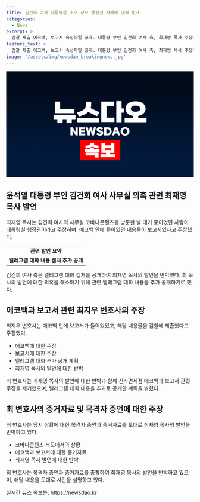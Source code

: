```yaml
---
title: 김건희 여사 대통령실 조모·장모 행정관 사례에 대해 발표
categories:
  - News
excerpt: >
  검찰 제출 에코백, 보고서 속성파일 공개. 대통령 부인 김건희 여사 측, 최재영 목사 주장에 반박. 텔레그램 대화 캡처 추가 공개. 김 여사 변호인, 관련 메시지 공개 요구. 최 목사는 선물 가방 주장, 거짓 선동 주장에 대응. 변호인, 텔레그램 메시지 추가 공개 예고. 에코백과 보고서 관련 사진 공개 및 입증, 조모 행정관과 유모 행정관의 대화 내용 공개. 최 변호사, 코바나콘텐츠 방문 당시 대기 중인 사람들의 신분 주장. 최 목사의 주장에 대한 반박과 증거 제시.
feature_text: >
  검찰 제출 에코백, 보고서 속성파일 공개. 대통령 부인 김건희 여사 측, 최재영 목사 주장에 반박. 텔레그램 대화 캡처 추가 공개. 김 여사 변호인, 관련 메시지 공개 요구. 최 목사는 선물 가방 주장, 거짓 선동 주장에 대응. 변호인, 텔레그램 메시지 추가 공개 예고. 에코백과 보고서 관련 사진 공개 및 입증, 조모 행정관과 유모 행정관의 대화 내용 공개. 최 변호사, 코바나콘텐츠 방문 당시 대기 중인 사람들의 신분 주장. 최 목사의 주장에 대한 반박과 증거 제시.
image: '/assets/img/newsdao_breakingnews.jpg'
---
```


<p><img src="/assets/img/newsdao_breakingnews.jpg" alt="ontimetimes 속보" /></p>

<h2 data-ke-size="size26">윤석열 대통령 부인 김건희 여사 사무실 의혹 관련 최재영 목사 발언</h2>

<p data-ke-size="size16">최재영 목사는 김건희 여사의 사무실 코바나콘텐츠를 방문한 날 대기 중이었던 사람이 대통령실 행정관이라고 주장하며, 에코백 안에 들어있던 내용물이 보고서였다고 주장했다.</p>

<table>
  <tbody>
    <tr>
      <td style="text-align: center; height: 17px;"><b>관련 발언 요약</b></td>
    </tr>
    <tr>
      <td style="text-align: center; height: 17px;"><b>텔레그램 대화 내용 캡처 추가 공개</b></td>
    </tr>
  </tbody>
</table>

<p data-ke-size="size16">김건희 여사 측은 텔레그램 대화 캡처를 공개하여 최재영 목사의 발언을 반박했다. 최 목사의 발언에 대한 의혹을 해소하기 위해 관련 텔레그램 대화 내용을 추가 공개하기로 했다.</p>

<h2 data-ke-size="size26">에코백과 보고서 관련 최지우 변호사의 주장</h2>

<p data-ke-size="size16">최지우 변호사는 에코백 안에 보고서가 들어있었고, 해당 내용물을 검찰에 제출했다고 주장했다.</p>

<ul>
  <li>에코백에 대한 주장</li>
  <li>보고서에 대한 주장</li>
  <li>텔레그램 대화 추가 공개 계획</li>
  <li>최재영 목사의 발언에 대한 반박</li>
</ul>

<p data-ke-size="size16">최 변호사는 최재영 목사의 발언에 대한 반박과 함께 신라면세점 에코백과 보고서 관련 주장을 제기했으며, 텔레그램 대화 내용을 추가로 공개할 계획을 밝혔다.</p>

<h2 data-ke-size="size26">최 변호사의 증거자료 및 목격자 증언에 대한 주장</h2>

<p data-ke-size="size16">최 변호사는 당시 상황에 대한 목격자 증언과 증거자료를 토대로 최재영 목사의 발언을 반박하고 있다.</p>

<ul>
  <li>코바나콘텐츠 복도에서의 상황</li>
  <li>에코백과 보고서에 대한 증거자료</li>
  <li>최재영 목사 발언에 대한 반박</li>
</ul>

<p data-ke-size="size16">최 변호사는 목격자 증언과 증거자료를 종합하여 최재영 목사의 발언을 반박하고 있으며, 해당 내용을 토대로 사안을 설명하고 있다.</p>
실시간 뉴스 속보는, <a href="https://newsdao.kr" rel="dofollow">https://newsdao.kr</a>



